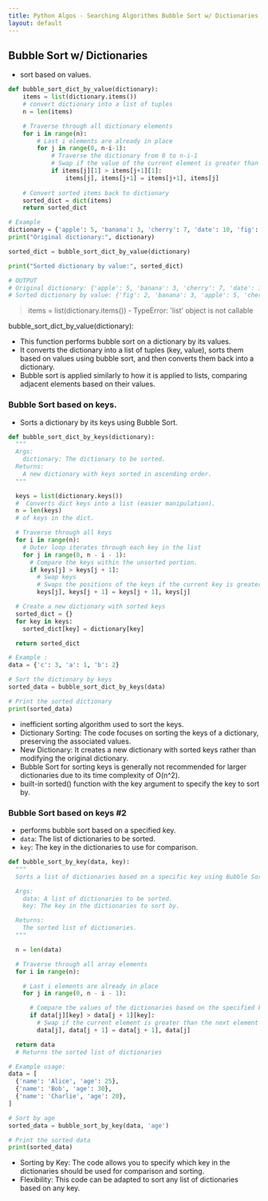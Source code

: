 ```yaml
---
title: Python Algos - Searching Algorithms Bubble Sort w/ Dictionaries
layout: default
---
```


## Bubble Sort w/ Dictionaries

- sort based on values.

```python
def bubble_sort_dict_by_value(dictionary):
    items = list(dictionary.items())
    # convert dictionary into a list of tuples
    n = len(items)

    # Traverse through all dictionary elements
    for i in range(n):
        # Last i elements are already in place
        for j in range(0, n-i-1):
            # Traverse the dictionary from 0 to n-i-1
            # Swap if the value of the current element is greater than the next element
            if items[j][1] > items[j+1][1]:
                items[j], items[j+1] = items[j+1], items[j]
    
    # Convert sorted items back to dictionary
    sorted_dict = dict(items)
    return sorted_dict

# Example
dictionary = {'apple': 5, 'banana': 3, 'cherry': 7, 'date': 10, 'fig': 2}
print("Original dictionary:", dictionary)

sorted_dict = bubble_sort_dict_by_value(dictionary)

print("Sorted dictionary by value:", sorted_dict)

# OUTPUT
# Original dictionary: {'apple': 5, 'banana': 3, 'cherry': 7, 'date': 10, 'fig': 2}
# Sorted dictionary by value: {'fig': 2, 'banana': 3, 'apple': 5, 'cherry': 7, 'date': 10}
```

> items = list(dictionary.items()) - TypeError: 'list' object is not callable

bubble_sort_dict_by_value(dictionary):
* This function performs bubble sort on a dictionary by its values.
* It converts the dictionary into a list of tuples (key, value), sorts them based on values using bubble sort, and then converts them back into a dictionary.
* Bubble sort is applied similarly to how it is applied to lists, comparing adjacent elements based on their values.

### Bubble Sort based on keys.

* Sorts a dictionary by its keys using Bubble Sort.

```python
def bubble_sort_dict_by_keys(dictionary):
  """
  Args:
    dictionary: The dictionary to be sorted.
  Returns:
    A new dictionary with keys sorted in ascending order.
  """

  keys = list(dictionary.keys())
  #  Converts dict keys into a list (easier manipulation).
  n = len(keys)
  # of keys in the dict.

  # Traverse through all keys
  for i in range(n):
    # Outer loop iterates through each key in the list
    for j in range(0, n - i - 1):
      # Compare the keys within the unsorted portion.
      if keys[j] > keys[j + 1]:
        # Swap keys
        # Swaps the positions of the keys if the current key is greater than the next key. 
        keys[j], keys[j + 1] = keys[j + 1], keys[j]

  # Create a new dictionary with sorted keys
  sorted_dict = {}
  for key in keys:
    sorted_dict[key] = dictionary[key]

  return sorted_dict

# Example :
data = {'c': 3, 'a': 1, 'b': 2}

# Sort the dictionary by keys
sorted_data = bubble_sort_dict_by_keys(data)

# Print the sorted dictionary
print(sorted_data)
```

* inefficient sorting algorithm used to sort the keys.
* Dictionary Sorting: The code focuses on sorting the keys of a dictionary, preserving the associated values.
* New Dictionary: It creates a new dictionary with sorted keys rather than modifying the original dictionary.
* Bubble Sort for sorting keys is generally not recommended for larger dictionaries due to its time complexity of O(n^2).
*  built-in sorted() function with the key argument to specify the key to sort by.

### Bubble Sort based on keys #2 

* performs bubble sort based on a specified key.
* `data`: The list of dictionaries to be sorted.
* `key`: The key in the dictionaries to use for comparison.

```python
def bubble_sort_by_key(data, key):
  """
  Sorts a list of dictionaries based on a specific key using Bubble Sort.

  Args:
    data: A list of dictionaries to be sorted.
    key: The key in the dictionaries to sort by.

  Returns:
    The sorted list of dictionaries.
  """

  n = len(data)

  # Traverse through all array elements
  for i in range(n):

    # Last i elements are already in place
    for j in range(0, n - i - 1):

      # Compare the values of the dictionaries based on the specified key
      if data[j][key] > data[j + 1][key]:
        # Swap if the current element is greater than the next element
        data[j], data[j + 1] = data[j + 1], data[j]

  return data
  # Returns the sorted list of dictionaries

# Example usage:
data = [
  {'name': 'Alice', 'age': 25},
  {'name': 'Bob', 'age': 30},
  {'name': 'Charlie', 'age': 20},
]

# Sort by age
sorted_data = bubble_sort_by_key(data, 'age')

# Print the sorted data
print(sorted_data)
```

* Sorting by Key: The code allows you to specify which key in the dictionaries should be used for comparison and sorting.
* Flexibility: This code can be adapted to sort any list of dictionaries based on any key.
